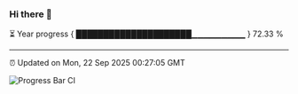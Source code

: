 ### Hi there 👋

⏳ Year progress { █████████████████████▁▁▁▁▁▁▁▁▁ } 72.33 %

---

⏰ Updated on Mon, 22 Sep 2025 00:27:05 GMT

![Progress Bar CI](https://github.com/liununu/liununu/workflows/Progress%20Bar%20CI/badge.svg)
